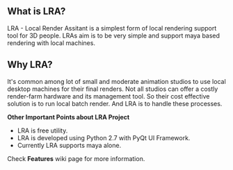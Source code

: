 ## What is LRA? ##
LRA - Local Render Assitant is a simplest form of local rendering support tool for 3D people. LRAs aim is to be very simple and support maya based rendering with local machines.

## Why LRA? ##
It's common among lot of small and moderate animation studios to use local desktop machines for their final renders. Not all studios can offer a costly render-farm hardware and its management tool. So their cost effective solution is to run local batch render. And LRA is to handle these processes.


**Other Important Points about LRA Project**
  * LRA is free utility.
  * LRA is developed using Python 2.7 with PyQt UI Framework.
  * Currently LRA supports maya alone.

Check **Features** wiki page for more information.